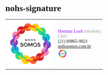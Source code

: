 # nohs-signature

<style>
body {
    font-family: 'Montserrat';
}
</style>
<link href='https://fonts.googleapis.com/css?family=Montserrat' rel='stylesheet'>
<table>
  <tr>
    <td>
      <img src="https://github.com/nohs-somos/nohs-signature/blob/main/logo.png" alt="nohs somos" height=150px/>
    </td> 
    <td>
      <span style="color: #9900FF">Hottmar Loch</span> <span style="color: #919191">(ele/dele)</span><br/>
      <span style="color: #919191;">CEO</span><br/>
      (21) 89865-9821<br/>
      <a href="https://nohssomos.com.br/" target="_blank">nohssomos.com.br</a><br/>
      <a href="https://nohssomos.com.br/" target="_blank">
        <img src="https://github.com/nohs-somos/nohs-signature/blob/main/logo.png" alt="nohs somos" height=30px/>
      </a>
    </td>
  </tr>
</table>
